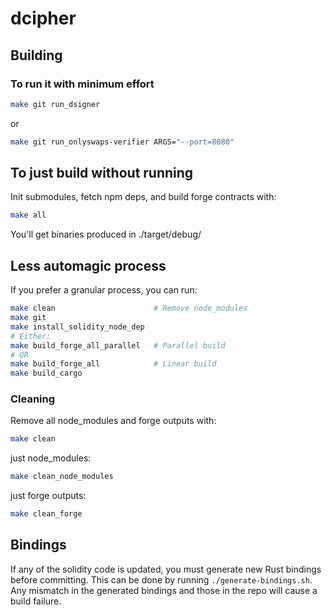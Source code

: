 # dcipher

## Building

### To run it with minimum effort
```bash
make git run_dsigner
```
or
```bash
make git run_onlyswaps-verifier ARGS="--port=8080"
```

## To just build without running
Init submodules, fetch npm deps, and build forge contracts with:
```bash
make all
```
You'll get binaries produced in ./target/debug/


## Less automagic process
If you prefer a granular process, you can run:
```bash
make clean                      # Remove node_modules
make git
make install_solidity_node_dep
# Either:
make build_forge_all_parallel   # Parallel build
# OR
make build_forge_all            # Linear build
make build_cargo
```

### Cleaning
Remove all node_modules and forge outputs with:
```bash
make clean
```

just node_modules:
```bash
make clean_node_modules
```

just forge outputs:
```bash
make clean_forge
```

## Bindings
If any of the solidity code is updated, you must generate new Rust bindings before committing. 
This can be done by running `./generate-bindings.sh`.
Any mismatch in the generated bindings and those in the repo will cause a build failure.